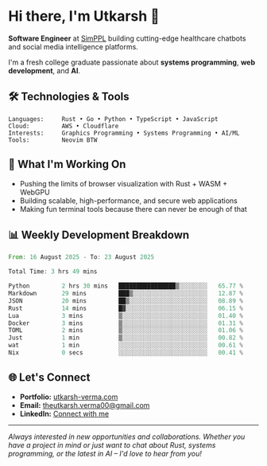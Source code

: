 # Hi there, I'm Utkarsh 👋

**Software Engineer** at [SimPPL](https://simppl.org) building cutting-edge healthcare chatbots and social media intelligence platforms.

I'm a fresh college graduate passionate about **systems programming**, **web development**, and **AI**.

## 🛠️ Technologies & Tools

```
Languages:     Rust • Go • Python • TypeScript • JavaScript
Cloud:         AWS • Cloudflare
Interests:     Graphics Programming • Systems Programming • AI/ML
Tools:         Neovim BTW
```

## 🚀 What I'm Working On

- Pushing the limits of browser visualization with Rust + WASM + WebGPU
- Building scalable, high-performance, and secure web applications
- Making fun terminal tools because there can never be enough of that

## 📊 Weekly Development Breakdown

<!--START_SECTION:waka-->

```rust
From: 16 August 2025 - To: 23 August 2025

Total Time: 3 hrs 49 mins

Python         2 hrs 30 mins   ████████████████▒░░░░░░░░   65.77 %
Markdown       29 mins         ███▒░░░░░░░░░░░░░░░░░░░░░   12.87 %
JSON           20 mins         ██▒░░░░░░░░░░░░░░░░░░░░░░   08.89 %
Rust           14 mins         █▓░░░░░░░░░░░░░░░░░░░░░░░   06.15 %
Lua            3 mins          ▒░░░░░░░░░░░░░░░░░░░░░░░░   01.40 %
Docker         3 mins          ▒░░░░░░░░░░░░░░░░░░░░░░░░   01.31 %
TOML           2 mins          ▒░░░░░░░░░░░░░░░░░░░░░░░░   01.06 %
Just           1 min           ▒░░░░░░░░░░░░░░░░░░░░░░░░   00.82 %
wat            1 min           ░░░░░░░░░░░░░░░░░░░░░░░░░   00.61 %
Nix            0 secs          ░░░░░░░░░░░░░░░░░░░░░░░░░   00.41 %
```

<!--END_SECTION:waka-->

## 🌐 Let's Connect

- **Portfolio:** [utkarsh-verma.com](https://utkarsh-verma.com)
- **Email:** theutkarsh.verma00@gmail.com
- **LinkedIn:** [Connect with me](https://linkedin.com/in/utkarsh-verm4)

---

*Always interested in new opportunities and collaborations. Whether you have a project in mind or just want to chat about Rust, systems programming, or the latest in AI – I'd love to hear from you!*
